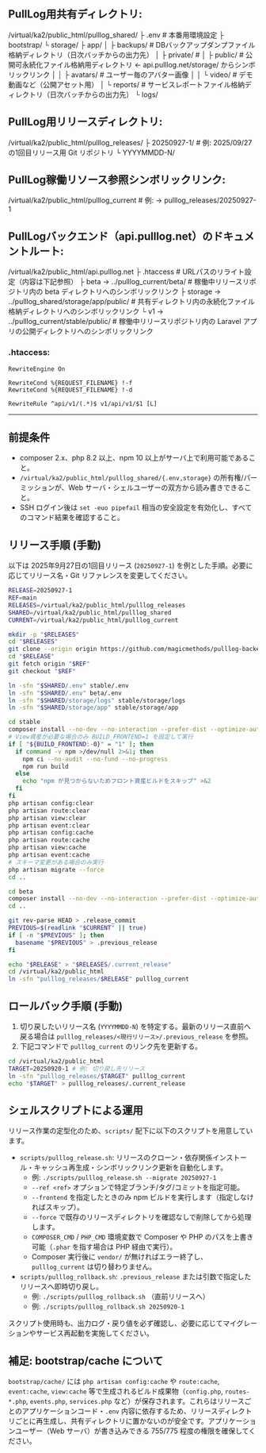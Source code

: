 ## PullLog用共有ディレクトリ:
/virtual/ka2/public_html/pulllog_shared/
  ├ .env # 本番用環境設定
  ├ bootstrap/
  └ storage/
      ├ app/
      │   ├ backups/ # DBバックアップダンプファイル格納ディレクトリ（日次バッチからの出力先）
      │   ├ private/ # 
      │   ├ public/  # 公開可永続化ファイル格納用ディレクトリ <- api.pulllog.net/storage/ からシンボリックリンク
      │   │   ├ avatars/ # ユーザー毎のアバター画像
      │   │   └ video/   # デモ動画など（公開アセット用）
      │   └ reports/ # サービスレポートファイル格納ディレクトリ（日次バッチからの出力先）
      └ logs/

## PullLog用リリースディレクトリ:
/virtual/ka2/public_html/pulllog_releases/
  ├ 20250927-1/ # 例: 2025/09/27の1回目リリース用 Git リポジトリ
  └ YYYYMMDD-N/

## PullLog稼働リソース参照シンボリックリンク:
/virtual/ka2/public_html/pulllog_current # 例: -> pulllog_releases/20250927-1

## PullLogバックエンド（api.pulllog.net）のドキュメントルート:
/virtual/ka2/public_html/api.pulllog.net
  ├ .htaccess # URLパスのリライト設定（内容は下記参照）
  ├ beta -> ../pulllog_current/beta/ # 稼働中リリースリポジトリ内の beta ディレクトリへのシンボリックリンク
  ├ storage -> ../pulllog_shared/storage/app/public/ # 共有ディレクトリ内の永続化ファイル格納ディレクトリへのシンボリックリンク
  └ v1 -> ../pulllog_current/stable/public/ # 稼働中リリースリポジトリ内の Laravel アプリの公開ディレクトリへのシンボリックリンク

### .htaccess:
```
RewriteEngine On

RewriteCond %{REQUEST_FILENAME} !-f
RewriteCond %{REQUEST_FILENAME} !-d

RewriteRule ^api/v1/(.*)$ v1/api/v1/$1 [L]
```

---

## 前提条件
- composer 2.x、php 8.2 以上、npm 10 以上がサーバ上で利用可能であること。
- `/virtual/ka2/public_html/pulllog_shared/{.env,storage}` の所有権/パーミッションが、Web サーバ・シェルユーザーの双方から読み書きできること。
- SSH ログイン後は `set -euo pipefail` 相当の安全設定を有効化し、すべてのコマンド結果を確認すること。

## リリース手順 (手動)
以下は 2025年9月27日の1回目リリース (`20250927-1`) を例とした手順。必要に応じてリリース名・Git リファレンスを変更してください。

```bash
RELEASE=20250927-1
REF=main
RELEASES=/virtual/ka2/public_html/pulllog_releases
SHARED=/virtual/ka2/public_html/pulllog_shared
CURRENT=/virtual/ka2/public_html/pulllog_current

mkdir -p "$RELEASES"
cd "$RELEASES"
git clone --origin origin https://github.com/magicmethods/pulllog-backend.git "$RELEASE"
cd "$RELEASE"
git fetch origin "$REF"
git checkout "$REF"

ln -sfn "$SHARED/.env" stable/.env
ln -sfn "$SHARED/.env" beta/.env
ln -sfn "$SHARED/storage/logs" stable/storage/logs
ln -sfn "$SHARED/storage/app" stable/storage/app

cd stable
composer install --no-dev --no-interaction --prefer-dist --optimize-autoloader
# View資産が必要な場合のみ BUILD_FRONTEND=1 を設定して実行
if [ "${BUILD_FRONTEND:-0}" = "1" ]; then
  if command -v npm >/dev/null 2>&1; then
    npm ci --no-audit --no-fund --no-progress
    npm run build
  else
    echo "npm が見つからないためフロント資産ビルドをスキップ" >&2
  fi
fi
php artisan config:clear
php artisan route:clear
php artisan view:clear
php artisan event:clear
php artisan config:cache
php artisan route:cache
php artisan view:cache
php artisan event:cache
# スキーマ変更がある場合のみ実行
php artisan migrate --force
cd ..

cd beta
composer install --no-dev --no-interaction --prefer-dist --optimize-autoloader
cd ..

git rev-parse HEAD > .release_commit
PREVIOUS=$(readlink "$CURRENT" || true)
if [ -n "$PREVIOUS" ]; then
  basename "$PREVIOUS" > .previous_release
fi

echo "$RELEASE" > "$RELEASES/.current_release"
cd /virtual/ka2/public_html
ln -sfn "pulllog_releases/$RELEASE" pulllog_current
```

## ロールバック手順 (手動)
1. 切り戻したいリリース名 (`YYYYMMDD-N`) を特定する。最新のリリース直前へ戻る場合は `pulllog_releases/<現行リリース>/.previous_release` を参照。
2. 下記コマンドで `pulllog_current` のリンク先を更新する。

```bash
cd /virtual/ka2/public_html
TARGET=20250920-1 # 例: 切り戻し先リリース
ln -sfn "pulllog_releases/$TARGET" pulllog_current
echo "$TARGET" > pulllog_releases/.current_release
```

## シェルスクリプトによる運用
リリース作業の定型化のため、`scripts/` 配下に以下のスクリプトを用意しています。

- `scripts/pulllog_release.sh`: リリースのクローン・依存関係インストール・キャッシュ再生成・シンボリックリンク更新を自動化します。
  - 例: `./scripts/pulllog_release.sh --migrate 20250927-1`
  - `--ref <ref>` オプションで特定ブランチ/タグ/コミットを指定可能。
  - `--frontend` を指定したときのみ npm ビルドを実行します（指定しなければスキップ）。
  - `--force` で既存のリリースディレクトリを確認なしで削除してから処理します。
  - `COMPOSER_CMD` / `PHP_CMD` 環境変数で Composer や PHP のパスを上書き可能（`.phar` を指す場合は PHP 経由で実行）。
  - Composer 実行後に `vendor/` が無ければエラー終了し、`pulllog_current` は切り替わりません。
- `scripts/pulllog_rollback.sh`: `.previous_release` または引数で指定したリリースへ即時切り戻し。
  - 例: `./scripts/pulllog_rollback.sh` （直前リリースへ）
  - 例: `./scripts/pulllog_rollback.sh 20250920-1`

スクリプト使用時も、出力ログ・戻り値を必ず確認し、必要に応じてマイグレーションやサービス再起動を実施してください。

## 補足: bootstrap/cache について
`bootstrap/cache/` には `php artisan config:cache` や `route:cache`, `event:cache`, `view:cache` 等で生成されるビルド成果物（`config.php`, `routes-*.php`, `events.php`, `services.php` など）が保存されます。これらはリリースごとのアプリケーションコード・`.env` 内容に依存するため、リリースディレクトリごとに再生成し、共有ディレクトリに置かないのが安全です。アプリケーションユーザー（Web サーバ）が書き込みできる 755/775 程度の権限を確保してください。
